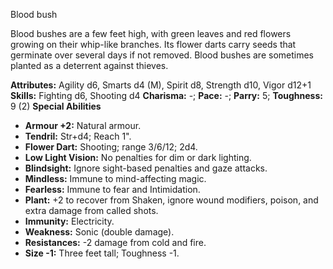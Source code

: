 Blood bush

Blood bushes are a few feet high, with green leaves and red flowers
growing on their whip-like branches. Its flower darts carry seeds that
germinate over several days if not removed. Blood bushes are sometimes
planted as a deterrent against thieves.

**Attributes:** Agility d6, Smarts d4 (M), Spirit d8, Strength d10,
Vigor d12+1
**Skills:** Fighting d6, Shooting d4
**Charisma:** -; **Pace:** -; **Parry:** 5; **Toughness:** 9 (2)
**Special Abilities**
- **Armour +2:** Natural armour.
- **Tendril:** Str+d4; Reach 1".
- **Flower Dart:** Shooting; range 3/6/12; 2d4.
- **Low Light Vision:** No penalties for dim or dark lighting.
- **Blindsight:** Ignore sight-based penalties and gaze attacks.
- **Mindless:** Immune to mind-affecting magic.
- **Fearless:** Immune to fear and Intimidation.
- **Plant:** +2 to recover from Shaken, ignore wound modifiers, poison,
and extra damage from called shots.
- **Immunity:** Electricity.
- **Weakness:** Sonic (double damage).
- **Resistances:** -2 damage from cold and fire.
- **Size -1:** Three feet tall; Toughness -1.

